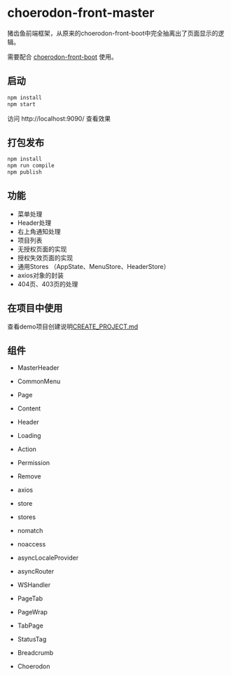 # choerodon-front-master

猪齿鱼前端框架，从原来的choerodon-front-boot中完全抽离出了页面显示的逻辑。

需要配合 [choerodon-front-boot](https://github.com/choerodon/choerodon-front-boot) 使用。

## 启动

```bash
npm install
npm start
```

访问 http://localhost:9090/ 查看效果

## 打包发布

```bash
npm install
npm run compile
npm publish
```

## 功能

- 菜单处理
- Header处理
- 右上角通知处理
- 项目列表
- 无授权页面的实现
- 授权失效页面的实现
- 通用Stores （AppState、MenuStore、HeaderStore）
- axios对象的封装
- 404页、403页的处理

## 在项目中使用

查看demo项目创建说明[CREATE_PROJECT.md](CREATE_PROJECT.md)

## 组件

- MasterHeader

- CommonMenu

- Page

- Content

- Header

- Loading

- Action

- Permission

- Remove

- axios

- store

- stores

- nomatch

- noaccess

- asyncLocaleProvider

- asyncRouter

- WSHandler

- PageTab

- PageWrap

- TabPage

- StatusTag

- Breadcrumb

- Choerodon
